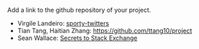 Add a link to the github repository of your project.


- Virgile Landeiro: [sporty-twitters](https://github.com/virgile11/sporty-twitters)
- Tian Tang, Haitian Zhang: <https://github.com/ttang10/project>
- Sean Wallace: [Secrets to Stack Exchange](https://github.com/SeanWallace/CS595_Project)
